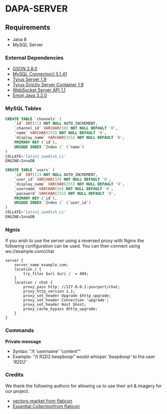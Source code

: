 # DAPA-SERVER

## Requirements
- Java 8
- MySQL Server

### External Dependencies
- [GSON 2.8.0](https://mvnrepository.com/artifact/com.google.code.gson/gson/2.8.0)
- [MySQL Connector/J 5.1.41](https://mvnrepository.com/artifact/mysql/mysql-connector-java/5.1.41)
- [Tyrus Server 1.9](https://mvnrepository.com/artifact/org.glassfish.tyrus/tyrus-server/1.9)
- [Tyrus Grizzly Server Container 1.9](https://mvnrepository.com/artifact/org.glassfish.tyrus/tyrus-container-grizzly-server/1.9)
- [WebSocket Server API 1.1](https://mvnrepository.com/artifact/javax.websocket/javax.websocket-api/1.1)
- [Emoji Java 3.2.0](https://github.com/vdurmont/emoji-java)

### MySQL Tables
```sql
CREATE TABLE `channels` (
	`id` INT(11) NOT NULL AUTO_INCREMENT,
	`channel_id` VARCHAR(50) NOT NULL DEFAULT '0',
	`name` VARCHAR(255) NOT NULL DEFAULT '0',
	`display_name` VARCHAR(255) NOT NULL DEFAULT '0',
	PRIMARY KEY (`id`),
	UNIQUE INDEX `Index 2` (`name`)
)
COLLATE='latin1_swedish_ci'
ENGINE=InnoDB
```
```sql
CREATE TABLE `users` (
	`id` INT(11) NOT NULL AUTO_INCREMENT,
	`user_id` VARCHAR(50) NOT NULL DEFAULT '0',
	`display_name` VARCHAR(255) NOT NULL DEFAULT '0',
	`username` VARCHAR(50) NOT NULL DEFAULT '0',
	`password` VARCHAR(255) NOT NULL DEFAULT '0',
	PRIMARY KEY (`id`),
	UNIQUE INDEX `Index 2` (`user_id`)
)
COLLATE='latin1_swedish_ci'
ENGINE=InnoDB
```

### Ngnix
If you wish to use the server using a reversed proxy with Nginx the following configuration can be used. You can then connect
using ws://example.com/chat
```text
server {
	server_name example.com;
	location / {
		try_files $uri $uri /  = 404;
	}
	location / chat {
		proxy_pass http: //127.0.0.1:yourport/chat;
		proxy_http_version 1.1;
		proxy_set_header Upgrade $http_upgrade;
		proxy_set_header Connection 'upgrade';
		proxy_set_header Host $host;
		proxy_cache_bypass $http_upgrade;
	}
}
```



### Commands
**Private message**
- Syntax: "/t 'username' 'content'"
- Example: "/t R2D2 beepboop" would whisper *'beepboop'* to the user *'R2D2'*

### Credits
We thank the following authors for allowing us to use their art & imagery for our project.
- [vectors-market from flaticon ](www.flaticon.com/authors/vectors-market)
- [Essential Collectionfrom flaticon](http://www.flaticon.com/packs/essential-collection)



